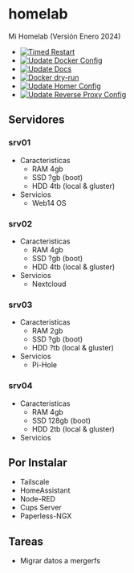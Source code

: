 # homelab
Mi Homelab (Versión Enero 2024)

- [![Timed Restart](https://github.com/naielv/homelab/actions/workflows/timed_restart.yml/badge.svg)](https://github.com/naielv/homelab/actions/workflows/timed_restart.yml)
- [![Update Docker Config](https://github.com/naielv/homelab/actions/workflows/docker_update.yml/badge.svg)](https://github.com/naielv/homelab/actions/workflows/docker_update.yml)
- [![Update Docs](https://github.com/naielv/homelab/actions/workflows/docs.yml/badge.svg)](https://github.com/naielv/homelab/actions/workflows/docs.yml)
- [![Docker dry-run](https://github.com/naielv/homelab/actions/workflows/docker_dry_run.yml/badge.svg)](https://github.com/naielv/homelab/actions/workflows/docker_dry_run.yml)
- [![Update Homer Config](https://github.com/naielv/homelab/actions/workflows/homer_update.yml/badge.svg)](https://github.com/naielv/homelab/actions/workflows/homer_update.yml)
- [![Update Reverse Proxy Config](https://github.com/naielv/homelab/actions/workflows/reverse_proxy_update.yml/badge.svg)](https://github.com/naielv/homelab/actions/workflows/reverse_proxy_update.yml)
## Servidores
### srv01
* Caracteristicas
    * RAM 4gb
    * SSD ?gb (boot)
    * HDD 4tb (local & gluster)
* Servicios
    * Web14 OS

### srv02
* Caracteristicas
    * RAM 4gb
    * SSD ?gb (boot)
    * HDD 4tb (local & gluster)
* Servicios
    * Nextcloud

### srv03
* Caracteristicas
    * RAM 2gb
    * SSD ?gb (boot)
    * HDD ?tb (local & gluster)
* Servicios
    * Pi-Hole

### srv04
* Caracteristicas
    * RAM 4gb
    * SSD 128gb (boot)
    * HDD 2tb (local & gluster)
* Servicios

## Por Instalar
* Tailscale
* HomeAssistant
* Node-RED
* Cups Server
* Paperless-NGX

## Tareas
- Migrar datos a mergerfs



